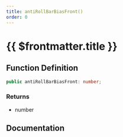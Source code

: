 ```yaml
---
title: antiRollBarBiasFront()
order: 0
---
```


# {{ $frontmatter.title }}

## Function Definition

```ts
public antiRollBarBiasFront: number;
```

### Returns

* number

## Documentation

<!--@include: ./parts/antiRollBarBiasFront.md-->
